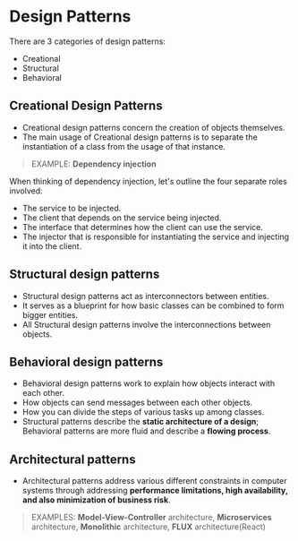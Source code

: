 # Design Patterns

There are 3 categories of design patterns:

* Creational
* Structural
* Behavioral

## Creational Design Patterns

- Creational design patterns concern the creation of objects themselves.
- The main usage of Creational design patterns is to separate the instantiation of a class from the usage of that instance.

> EXAMPLE: **Dependency injection**

When thinking of dependency injection, let's outline the four separate roles involved:
- The service to be injected.
- The client that depends on the service being injected.
- The interface that determines how the client can use the service.
- The injector that is responsible for instantiating the service and injecting it into the client.

## Structural design patterns

- Structural design patterns act as interconnectors between entities.
- It serves as a blueprint for how basic classes can be combined to form bigger entities.
- All Structural design patterns involve the interconnections between objects.

## Behavioral design patterns

- Behavioral design patterns work to explain how objects interact with each other.
- How objects can send messages between each other objects.
- How you can divide the steps of various tasks up among classes.
- Structural patterns describe the **static architecture of a design**; Behavioral patterns are more fluid and describe a **flowing process**.

## Architectural patterns

- Architectural patterns address various different constraints in computer systems through addressing **performance limitations, high availability, and also minimization of business risk**.

> EXAMPLES: **Model-View-Controller** architecture, **Microservices** architecture, **Monolithic** architecture, **FLUX** architecture(React)
